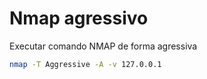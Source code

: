 # Nmap agressivo

Executar comando NMAP de forma agressiva

```bash
nmap -T Aggressive -A -v 127.0.0.1
```

